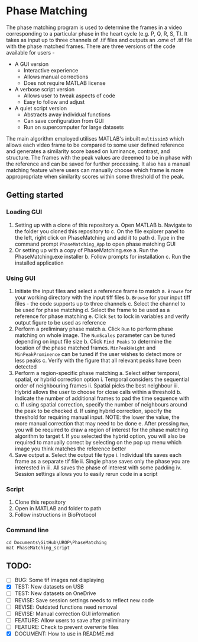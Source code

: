 # Phase Matching

The phase matching program is used to determine the frames in a video corresponding to a particular phase in the heart cycle (e.g. P, Q, R, S, T).
It takes as input up to three channels of .tif files and outputs an .ome of .tif file with the phase matched frames.
There are three versions of the code available for users - 

- A GUI version
  - Interactive experience
  - Allows manual corrections
  - Does not require MATLAB license
- A verbose script version
  - Allows user to tweak aspects of code
  - Easy to follow and adjust
- A quiet script version
  - Abstracts away individual functions
  - Can save configuration from GUI
  - Run on supercomputer for large datasets

The main algorithm employed utilises MATLAB's inbuilt `multissim3` which allows each video frame to be compared to some user defined reference and 
generates a similarity score based on luminance, contrast, and structure. The frames with the peak values are deeemed to be in phase with the reference 
and can be saved for further processing. It also has a manual matching feature where users can manually choose which frame is more appropropriate when 
similarity scores within some threshold of the peak.

## Getting started

### Loading GUI
1. Setting up with a clone of this repository
    a. Open MATLAB
    b. Navigate to the folder you cloned this repository to
    c. On the file explorer panel to the left, right click on PhaseMatching and add it to path
    d. Type in the command prompt `PhaseMatching_App` to open phase matching GUI
2. Or setting up with a copy of PhaseMatching.exe
    a. Run the PhaseMatching.exe installer
    b. Follow prompts for installation
    c. Run the installed application

### Using GUI
1. Initiate the input files and select a reference frame to match
    a. `Browse` for your working directory with the input tiff files
    b. `Browse` for your input tiff files - the code supports up to three channels
    c. Select the channel to be used for phase matching
    d. Select the frame to be used as a reference for phase matching
    e. Click `Set` to lock in variables and verify output figure to be used as reference
2. Perform a preliminary phase match
    a. Click `Run` to perform phase matching on whole image. The `NumScales` parameter can be tuned depending on input file size
    b. Click `Find Peaks` to determine the location of the phase matched frames. `MinPeakHeight` and `MinPeakProminence` can be tuned if the user wishes to detect more or less peaks
    c. Verify with the figure that all relevant peaks have been detected
3. Perform a region-specific phase matching
    a. Select either temporal, spatial, or hybrid correction option
        i. Temporal considers the sequential order of neighbouring frames
        ii. Spatial picks the best neighbour
        iii. Hybrid allows the user to choose for close calls within a threshold
    b. Indicate the number of additional frames to pad the time sequence with
    c. If using spatial correction, specify the number of neighbours around the peak to be checked
    d. If using hybrid correction, specify the threshold for requiring manual input. NOTE: the lower the value, the more manual correction that may need to be done
    e. After pressing `Run`, you will be required to draw a region of interest for the phase matching algorithm to target
    f. If you selected the hybrid option, you will also be required to manually correct by selecting on the pop up menu which image you think matches the reference better
4. Save output
    a. Select the output file type
        i. Individual tifs saves each frame as a separate tif file
        ii. Single phase saves only the phase you are interested in
        iii. All saves the phase of interest with some padding
        iv. Session settings allows you to easily rerun code in a script
    
### Script
1. Clone this repository
2. Open in MATLAB and folder to path
3. Follow instructions in BioProtocol

### Command line
```
cd Documents\GitHub\UROP\PhaseMatching
mat PhaseMatching_script
```

## TODO:
- [ ] BUG: Some tif images not displaying
- [x] TEST: New datasets on USB
- [ ] TEST: New datasets on OneDrive
- [ ] REVISE: Save session settings needs to reflect new code
- [ ] REVISE: Outdated functions need removal
- [ ] REVISE: Manual correction GUI information
- [ ] FEATURE: Allow users to save after preliminary
- [ ] FEATURE: Check to prevent overwrite files
- [x] DOCUMENT: How to use in README.md